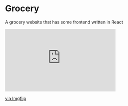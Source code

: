 # Grocery
A grocery website that has some frontend written in React

<div style="width:360px;max-width:100%;"><div style="height:0;padding-bottom:56.94%;position:relative;"><iframe width="360" height="205" style="position:absolute;top:0;left:0;width:100%;height:100%;" frameBorder="0" src="https://imgflip.com/embed/4nv9jn"></iframe></div><p><a href="https://imgflip.com/gif/4nv9jn">via Imgflip</a></p></div>
